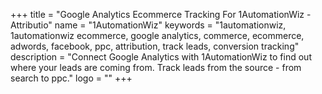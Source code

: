 +++
title = "Google Analytics Ecommerce Tracking For 1AutomationWiz - Attributio"
name = "1AutomationWiz"
keywords = "1automationwiz, 1automationwiz ecommerce, google analytics, commerce, ecommerce, adwords, facebook, ppc, attribution, track leads, conversion tracking"
description = "Connect Google Analytics with 1AutomationWiz to find out where your leads are coming from. Track leads from the source - from search to ppc."
logo = ""
+++
